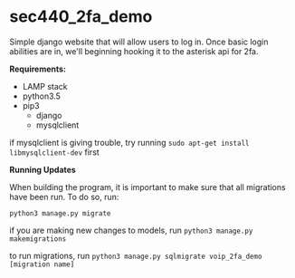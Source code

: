 # sec440_2fa_demo

Simple django website that will allow users to log in. Once basic login abilities are in, we'll beginning hooking it to the asterisk api for 2fa.

__Requirements:__

* LAMP stack
* python3.5
* pip3
  * django
  * mysqlclient

if mysqlclient is giving trouble, try running `sudo apt-get install libmysqlclient-dev` first

__Running Updates__

When building the program, it is important to make sure that all migrations have been run.
To do so, run:

`python3 manage.py migrate`

if you are making new changes to models, run
`python3 manage.py makemigrations`

to run migrations, run
`python3 manage.py sqlmigrate voip_2fa_demo [migration name]`
